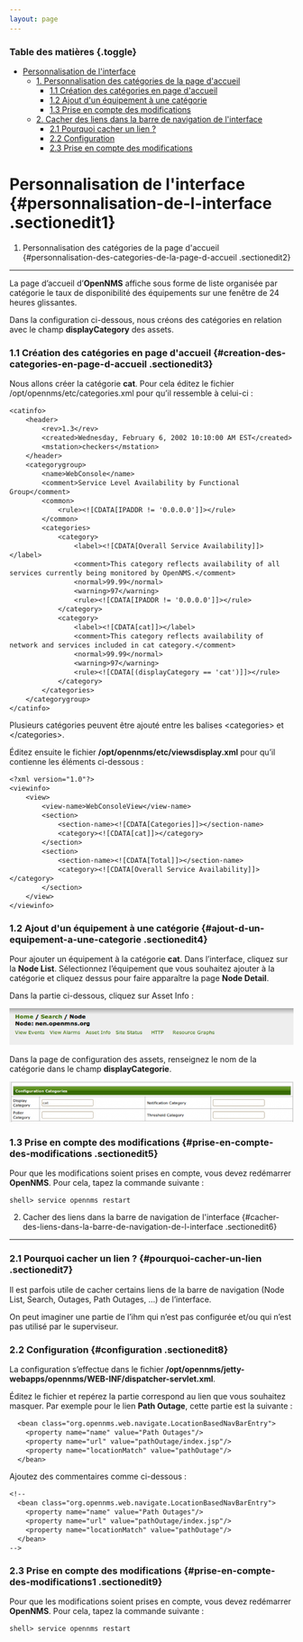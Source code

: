 ```yaml
---
layout: page
---
```


### Table des matières {.toggle}

-   [Personnalisation de
    l'interface](custom-ihm.html#personnalisation-de-l-interface)
    -   [1. Personnalisation des catégories de la page
        d'accueil](custom-ihm.html#personnalisation-des-categories-de-la-page-d-accueil)
        -   [1.1 Création des catégories en page
            d'accueil](custom-ihm.html#creation-des-categories-en-page-d-accueil)
        -   [1.2 Ajout d'un équipement à une
            catégorie](custom-ihm.html#ajout-d-un-equipement-a-une-categorie)
        -   [1.3 Prise en compte des
            modifications](custom-ihm.html#prise-en-compte-des-modifications)
    -   [2. Cacher des liens dans la barre de navigation de
        l'interface](custom-ihm.html#cacher-des-liens-dans-la-barre-de-navigation-de-l-interface)
        -   [2.1 Pourquoi cacher un lien
            ?](custom-ihm.html#pourquoi-cacher-un-lien)
        -   [2.2 Configuration](custom-ihm.html#configuration)
        -   [2.3 Prise en compte des
            modifications](custom-ihm.html#prise-en-compte-des-modifications1)

Personnalisation de l'interface {#personnalisation-de-l-interface .sectionedit1}
===============================

1. Personnalisation des catégories de la page d'accueil {#personnalisation-des-categories-de-la-page-d-accueil .sectionedit2}
-------------------------------------------------------

La page d’accueil d’**OpenNMS** affiche sous forme de liste organisée
par catégorie le taux de disponibilité des équipements sur une fenêtre
de 24 heures glissantes.

Dans la configuration ci-dessous, nous créons des catégories en relation
avec le champ **displayCategory** des assets.

### 1.1 Création des catégories en page d'accueil {#creation-des-categories-en-page-d-accueil .sectionedit3}

Nous allons créer la catégorie **cat**. Pour cela éditez le fichier
/opt/opennms/etc/categories.xml pour qu’il ressemble à celui-ci :

~~~~ {.code .xml}
<catinfo>
    <header>
        <rev>1.3</rev>
        <created>Wednesday, February 6, 2002 10:10:00 AM EST</created>
        <mstation>checkers</mstation>
    </header>
    <categorygroup>
        <name>WebConsole</name>
        <comment>Service Level Availability by Functional Group</comment>
        <common>
            <rule><![CDATA[IPADDR != '0.0.0.0']]></rule>
        </common>
        <categories>
            <category>
                <label><![CDATA[Overall Service Availability]]></label>
                <comment>This category reflects availability of all services currently being monitored by OpenNMS.</comment>
                <normal>99.99</normal>
                <warning>97</warning>
                <rule><![CDATA[IPADDR != '0.0.0.0']]></rule>
            </category>
            <category>
                <label><![CDATA[cat]]></label>
                <comment>This category reflects availability of network and services included in cat category.</comment>
                <normal>99.99</normal>
                <warning>97</warning>
                <rule><![CDATA[(displayCategory == 'cat')]]></rule>
            </category>
        </categories>
    </categorygroup>
</catinfo>
~~~~

Plusieurs catégories peuvent être ajouté entre les balises
\<categories\> et \</categories\>.

Éditez ensuite le fichier **/opt/opennms/etc/viewsdisplay.xml** pour
qu’il contienne les éléments ci-dessous :

~~~~ {.code .xml}
<?xml version="1.0"?>
<viewinfo>
    <view>
        <view-name>WebConsoleView</view-name>
        <section>
            <section-name><![CDATA[Categories]]></section-name>
            <category><![CDATA[cat]]></category>
        </section>
        <section>
            <section-name><![CDATA[Total]]></section-name>
            <category><![CDATA[Overall Service Availability]]></category>
        </section>            
    </view>
</viewinfo>
~~~~

### 1.2 Ajout d'un équipement à une catégorie {#ajout-d-un-equipement-a-une-categorie .sectionedit4}

Pour ajouter un équipement à la catégorie **cat**. Dans l’interface,
cliquez sur la **Node List**. Sélectionnez l’équipement que vous
souhaitez ajouter à la catégorie et cliquez dessus pour faire apparaître
la page **Node Detail**.

Dans la partie ci-dessous, cliquez sur Asset Info :

[![](../../../assets/media/supervision/opennms/custom-ihm-01.png)](../../../_detail/supervision/opennms/custom-ihm-01.png@id=opennms%253Acustom-ihm.html "supervision:opennms:custom-ihm-01.png")

Dans la page de configuration des assets, renseignez le nom de la
catégorie dans le champ **displayCategorie**.

[![](../../../assets/media/supervision/opennms/custom-ihm-02.png@w=700)](../../../_detail/supervision/opennms/custom-ihm-02.png@id=opennms%253Acustom-ihm.html "supervision:opennms:custom-ihm-02.png")

### 1.3 Prise en compte des modifications {#prise-en-compte-des-modifications .sectionedit5}

Pour que les modifications soient prises en compte, vous devez
redémarrer **OpenNMS**. Pour cela, tapez la commande suivante :

~~~~ {.code}
shell> service opennms restart
~~~~

2. Cacher des liens dans la barre de navigation de l'interface {#cacher-des-liens-dans-la-barre-de-navigation-de-l-interface .sectionedit6}
--------------------------------------------------------------

### 2.1 Pourquoi cacher un lien ? {#pourquoi-cacher-un-lien .sectionedit7}

Il est parfois utile de cacher certains liens de la barre de navigation
(Node List, Search, Outages, Path Outages, …) de l’interface.

On peut imaginer une partie de l’ihm qui n’est pas configurée et/ou qui
n’est pas utilisé par le superviseur.

### 2.2 Configuration {#configuration .sectionedit8}

La configuration s’effectue dans le fichier
**/opt/opennms/jetty-webapps/opennms/WEB-INF/dispatcher-servlet.xml**.

Éditez le fichier et repérez la partie correspond au lien que vous
souhaitez masquer. Par exemple pour le lien **Path Outage**, cette
partie est la suivante :

~~~~ {.code .xml}
  <bean class="org.opennms.web.navigate.LocationBasedNavBarEntry">
    <property name="name" value="Path Outages"/>
    <property name="url" value="pathOutage/index.jsp"/>
    <property name="locationMatch" value="pathOutage"/>
  </bean>
~~~~

Ajoutez des commentaires comme ci-dessous :

~~~~ {.code .xml}
<!--
  <bean class="org.opennms.web.navigate.LocationBasedNavBarEntry">
    <property name="name" value="Path Outages"/>
    <property name="url" value="pathOutage/index.jsp"/>
    <property name="locationMatch" value="pathOutage"/>
  </bean>
-->
~~~~

### 2.3 Prise en compte des modifications {#prise-en-compte-des-modifications1 .sectionedit9}

Pour que les modifications soient prises en compte, vous devez
redémarrer **OpenNMS**. Pour cela, tapez la commande suivante :

~~~~ {.code}
shell> service opennms restart
~~~~
